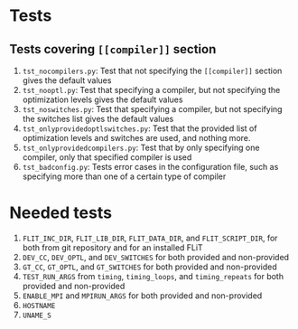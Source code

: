 # Tests

## Tests covering `[[compiler]]` section

1. `tst_nocompilers.py`: Test that not specifying the `[[compiler]]` section
   gives the default values
2. `tst_nooptl.py`: Test that specifying a compiler, but not specifying the
   optimization levels gives the default values
3. `tst_noswitches.py`: Test that specifying a compiler, but not specifying the
   switches list gives the default values
4. `tst_onlyprovidedoptlswitches.py`: Test that the provided list of
   optimization levels and switches are used, and nothing more.
5. `tst_onlyprovidedcompilers.py`: Test that by only specifying one compiler,
   only that specified compiler is used
6. `tst_badconfig.py`: Tests error cases in the configuration file, such as
   specifying more than one of a certain type of compiler

# Needed tests

1. `FLIT_INC_DIR`, `FLIT_LIB_DIR`, `FLIT_DATA_DIR`, and `FLIT_SCRIPT_DIR`, for
   both from git repository and for an installed FLiT
2. `DEV_CC`, `DEV_OPTL`, and `DEV_SWITCHES` for both provided and non-provided
3. `GT_CC`, `GT_OPTL`, and `GT_SWITCHES` for both provided and non-provided
4. `TEST_RUN_ARGS` from `timing`, `timing_loops`, and `timing_repeats` for both
   provided and non-provided
5. `ENABLE_MPI` and `MPIRUN_ARGS` for both provided and non-provided
6. `HOSTNAME`
7. `UNAME_S`

